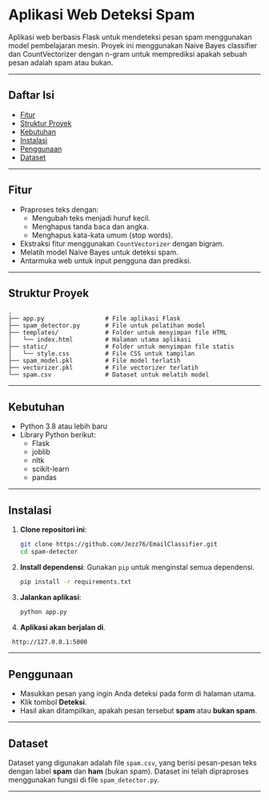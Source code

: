 # Aplikasi Web Deteksi Spam

Aplikasi web berbasis Flask untuk mendeteksi pesan spam menggunakan model pembelajaran mesin. Proyek ini menggunakan Naive Bayes classifier dan CountVectorizer dengan n-gram untuk memprediksi apakah sebuah pesan adalah spam atau bukan.

---

## Daftar Isi
- [Fitur](#fitur)
- [Struktur Proyek](#struktur-proyek)
- [Kebutuhan](#kebutuhan)
- [Instalasi](#instalasi)
- [Penggunaan](#penggunaan)
- [Dataset](#dataset)

---

## Fitur
- Praproses teks dengan:
  - Mengubah teks menjadi huruf kecil.
  - Menghapus tanda baca dan angka.
  - Menghapus kata-kata umum (stop words).
- Ekstraksi fitur menggunakan `CountVectorizer` dengan bigram.
- Melatih model Naive Bayes untuk deteksi spam.
- Antarmuka web untuk input pengguna dan prediksi.

---

## Struktur Proyek
```plaintext
.
├── app.py                 # File aplikasi Flask
├── spam_detector.py       # File untuk pelatihan model
├── templates/             # Folder untuk menyimpan file HTML
│   └── index.html         # Halaman utama aplikasi
├── static/                # Folder untuk menyimpan file statis
│   └── style.css          # File CSS untuk tampilan
├── spam_model.pkl         # File model terlatih
├── vectorizer.pkl         # File vectorizer terlatih
└── spam.csv               # Dataset untuk melatih model
```

---

## Kebutuhan
- Python 3.8 atau lebih baru
- Library Python berikut:
  - Flask
  - joblib
  - nltk
  - scikit-learn
  - pandas

---

## Instalasi
1. **Clone repositori ini**:
   ```bash
   git clone https://github.com/Jezz76/EmailClassifier.git
   cd spam-detector
   ```

2. **Install dependensi**:
   Gunakan `pip` untuk menginstal semua dependensi.
   ```bash
   pip install -r requirements.txt
   ```

3. **Jalankan aplikasi**:
   ```bash
   python app.py
   ```

4. **Aplikasi akan berjalan di**.
```bash
 http://127.0.0.1:5000
   ```

---

## Penggunaan
- Masukkan pesan yang ingin Anda deteksi pada form di halaman utama.
- Klik tombol **Deteksi**.
- Hasil akan ditampilkan, apakah pesan tersebut **spam** atau **bukan spam**.

---

## Dataset
Dataset yang digunakan adalah file `spam.csv`, yang berisi pesan-pesan teks dengan label **spam** dan **ham** (bukan spam). Dataset ini telah dipraproses menggunakan fungsi di file `spam_detector.py`.

---

